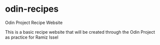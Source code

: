 # odin-recipes
Odin Project Recipe Website

This is a basic recipe website that will be created through the Odin Project as practice for Ramiz Issel
